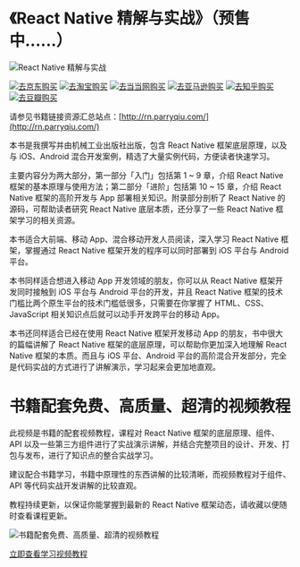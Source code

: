 # 《React Native 精解与实战》（预售中......）

![React Native 精解与实战](https://oindk07nf.qnssl.com/book_rn_cover_trans_crop.png?imageView2/2/w/300/q/100)

 <a href="https://search.jd.com/Search?keyword=React%20Native%20%E7%B2%BE%E8%A7%A3%E4%B8%8E%E5%AE%9E%E6%88%98&enc=utf-8&wq=React%20Native%20%E7%B2%BE%E8%A7%A3%E4%B8%8E%E5%AE%9E%E6%88%98&pvid=1e7b3a773195475ca5fa6f9df8cc5591" target="_blank"><img src="https://oindk07nf.qnssl.com/logo_jd.jpg?imageView2/3/w/100/h/60/q/100" alt="去京东购买" /></a>
<a href="https://s.taobao.com/search?initiative_id=tbindexz_20170306&ie=utf8&spm=a21bo.2017.201856-taobao-item.2&sourceId=tb.index&search_type=item&ssid=s5-e&commend=all&imgfile=&q=React+Native+%E7%B2%BE%E8%A7%A3%E4%B8%8E%E5%AE%9E%E6%88%98&suggest=history_1&_input_charset=utf-8&wq=&suggest_query=&source=suggest" target="_blank"><img src="https://oindk07nf.qnssl.com/logo_taobao.jpg?imageView2/3/w/100/h/60/q/100" alt="去淘宝购买" /></a>
<a href="http://search.dangdang.com/?key=React%20Native%20%BE%AB%BD%E2%D3%EB%CA%B5%D5%BD&act=input" target="_blank"><img src="https://oindk07nf.qnssl.com/logo_dangdang.jpg?imageView2/3/w/100/h/60/q/100" alt="去当当网购买" /></a>
<a href="https://www.amazon.cn/s/ref=nb_sb_noss?__mk_zh_CN=%E4%BA%9A%E9%A9%AC%E9%80%8A%E7%BD%91%E7%AB%99&url=search-alias%3Daps&field-keywords=React+Native+%E7%B2%BE%E8%A7%A3%E4%B8%8E%E5%AE%9E%E6%88%98&rh=i%3Aaps%2Ck%3AReact+Native+%E7%B2%BE%E8%A7%A3%E4%B8%8E%E5%AE%9E%E6%88%98" target="_blank"><img src="https://oindk07nf.qnssl.com/logo_amazon.jpg?imageView2/3/w/100/h/60/q/100" alt="去亚马逊购买" /></a>
<a href="https://www.zhihu.com/pub/book/119567387" target="_blank"><img src="https://oindk07nf.qnssl.com/logo_zhihu.png?imageView2/3/w/100/h/60/q/100" alt="去知乎购买" /></a>
<a href="https://read.douban.com/search?q=ReactNative%E7%B2%BE%E8%A7%A3%E4%B8%8E%E5%AE%9E%E6%88%98" target="_blank"><img src="https://oindk07nf.qnssl.com/logo_douban.png?imageView2/3/w/100/h/60/q/100" alt="去豆瓣购买" /></a>

请参见书籍链接资源汇总站点：[http://rn.parryqiu.com/](http://rn.parryqiu.com/)

本书是我撰写并由机械工业出版社出版，包含 React Native 框架底层原理，以及与 iOS、Android 混合开发案例，精选了大量实例代码，方便读者快速学习。

主要内容分为两大部分，第一部分「入门」包括第 1 ~ 9 章，介绍 React Native 框架的基本原理与使用方法；第二部分「进阶」包括第 10 ~ 15 章，介绍 React Native 框架的高阶开发与 App 部署相关知识。附录部分剖析了 React Native 的源码，可帮助读者研究 React Native 底层本质，还分享了一些 React Native 框架学习的相关资源。

本书适合大前端、移动 App、混合移动开发人员阅读，深入学习 React Native 框架，掌握通过 React Native 框架开发的程序可以同时部署到 iOS 平台与 Android 平台。

本书同样适合想进入移动 App 开发领域的朋友，你可以从 React Native 框架开发同时接触到 iOS 平台与 Android 平台的开发，并且 React Native 框架的技术门槛比两个原生平台的技术门槛低很多，只需要在你掌握了 HTML、CSS、JavaScript 相关知识点后就可以动手开发跨平台的移动 App。

本书还同样适合已经在使用 React Native 框架开发移动 App 的朋友，书中很大的篇幅讲解了 React Native 框架的底层原理，可以帮助你更加深入地理解 React Native 框架的本质。而且与 iOS 平台、Android 平台的高阶混合开发部分，完全是代码实战的方式进行了讲解演示，学习起来会更加地直观。

# 书籍配套免费、高质量、超清的视频教程

此视频是书籍的配套视频教程，课程对 React Native 框架的底层原理、组件、API 以及一些第三方组件进行了实战演示讲解，并结合完整项目的设计、开发、打包与发布，进行了知识点的整合实战学习。

建议配合书籍学习，书籍中原理性的东西讲解的比较清晰，而视频教程对于组件、API 等代码实战开发讲解的比较直观。

教程持续更新，以保证你能掌握到最新的 React Native 框架动态，请收藏以便随时查看课程更新。

![书籍配套免费、高质量、超清的视频教程](https://oindk07nf.qnssl.com/react-native-video-cover-v7.jpg)

[立即查看学习视频教程](https://devopen.club/course/reactnative)

